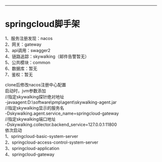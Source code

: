 ****
# springcloud脚手架
1、服务注册发现：nacos  
2、网关：gateway  
3、api调用：swagger2  
4、链路追踪：skywalking（邮件告警暂无）  
5、公共模块：common  
6、数据库：暂无  
7、鉴权：暂无  

clone后修改nacos注册中心配置  
启动时，jvm参数添加  
//指定skywalking探针绝对地址  
-javaagent:D:\software\pmp\agent\skywalking-agent.jar  
//指定skywalking显示的服务名  
-Dskywalking.agent.service_name=springcloud-gateway  
//指定skywalking端口地址  
-Dskywalking.collector.backend_service=127.0.0.1:11800  
依次启动  
1、springcloud-basic-system-server  
2、springcloud-access-control-system-server  
3、springcloud-application  
4、springcloud-gateway  
